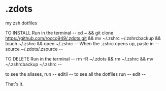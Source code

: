 # .zdots
my zsh dotfiles

TO INSTALL
Run in the terminal -- cd ~ && git clone https://github.com/rocco949/.zdots.git && mv ~/.zshrc ~/.zshrcbackup && touch ~/.zshrc && open ~/.zshrc --
When the .zshrc opens up, paste in -- source ~/.zdots/.zsource --

TO DELETE
Run in the terminal -- rm -R ~/.zdots && rm ~/.zshrc && mv ~/.zshrcbackup ~/.zshrc --

to see the aliases, run -- editli --
to see all the dotfiles run -- edit --

That's it.
